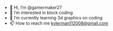 - 👋 Hi, I’m @gamermaker27
- 👀 I’m interested in block coding
- 🌱 I’m currently learning 3d graphics on coding 
- 📫 How to reach me kylerman112008@gmail.com
